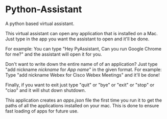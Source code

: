 # Python-Assistant

A python based virtual assistant.

This virtual assistant can open any application that is installed on a Mac. Just type in the app you want the assistant to open and it'll be done.

For example: You can type "Hey PyAssistant, Can you run Google Chrome for me?" and the assistant will open it for you.

Don't want to write down the entire name of of an application? Just type "add nickname *nickname* for *App name*" in the given format.
For example: Type "add nickname Webex for Cisco Webex Meetings" and it'll be done!

Finally, if you want to exit just type "quit" or "bye" or "exit" or "stop" or "ciao" and it will shut down shutdown.

This application creates an *apps.json* file the first time you run it to get the paths of all the applications installed on your mac. This is done to ensure fast loading of apps for future use.
